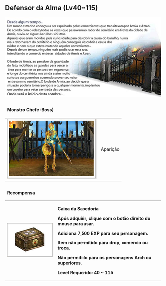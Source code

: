 ## Defensor da Alma (Lv40~115)

<html>
  <head>
    <meta charset="utf-8" />
    <meta name="viewport" content="width=device-width" />
  </head>
  <body>

<p align="center"><img src="https://github.com/RonierBastos/Coisas-de-Wyd/blob/master/Guias%20WYD%20BR/Iniciante/Quests/350%20Quests/Quests-files/Defensor-da-Alma-files/wyd_img_defensor-da-alma-1.jpg?raw=true"/></p>

<table border="0" cellpadding="0" cellspacing="0">
	<thead>
	<tr>
		<td colspan="2"><p><strong>Monstro Chefe (Boss)</strong></p></td>
	</tr>
	</thead>
	<tbody>		
	<tr>						
		<td><img src="https://github.com/RonierBastos/Coisas-de-Wyd/blob/master/Guias%20WYD%20BR/Iniciante/Quests/350%20Quests/Quests-files/Defensor-da-Alma-files/wyd_img_defensor-da-alma-2.jpg?raw=true"></td>
		<td><p class="negrito">Aparição</p></td>
	</tr>
	</tbody>
</table>

<table border="0" cellpadding="0" cellspacing="0">
	<thead>
	<tr>
		<td colspan="2"><p><strong>Recompensa</strong></p></td>
	</tr>
	</thead>
	<tbody>		
	<tr>						
		<td><img src="https://github.com/RonierBastos/Coisas-de-Wyd/blob/master/Guias%20WYD%20BR/Iniciante/Quests/350%20Quests/Quests-files/Defensor-da-Alma-files/wyd_img_defensor-da-alma-3.jpg?raw=true"></td>
		<td><p><strong>Caixa da Sabedoria</p>
			<p>Após adquirir, clique com o botão direito do mouse para usar.</p>
			<p>Adiciona 7,500 EXP para seu personagem.</p>
			<p>Item não permitido para drop, comercio ou troca.</p>
			<p>Não permitido para os personagens Arch ou superiores.</p>
			<p>Level Requerido: 40 ~ 115</p></td>
	</tr>
	</tbody>
</table>
  </body>
</html>
